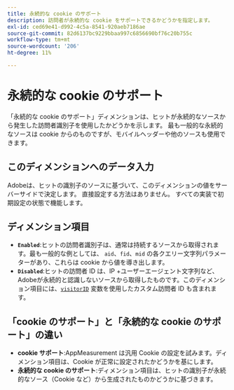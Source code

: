 ```yaml
---
title: 永続的な cookie のサポート
description: 訪問者が永続的な cookie をサポートできるかどうかを指定します。
exl-id: ced69e41-d992-4c5a-8541-920aeb7186ae
source-git-commit: 82d6137bc9229bbaa997c6856690bf76c20b755c
workflow-type: tm+mt
source-wordcount: '206'
ht-degree: 11%

---
```


# 永続的な cookie のサポート

「永続的な cookie のサポート」ディメンションは、ヒットが永続的なソースから発生した訪問者識別子を使用したかどうかを示します。 最も一般的な永続的なソースは cookie からのものですが、モバイルヘッダーや他のソースも使用できます。

## このディメンションへのデータ入力

Adobeは、ヒットの識別子のソースに基づいて、このディメンションの値をサーバーサイドで決定します。 直接設定する方法はありません。 すべての実装で初期設定の状態で機能します。

## ディメンション項目

* **`Enabled`**:ヒットの訪問者識別子は、通常は持続するソースから取得されます。最も一般的な例としては、 `aid`、`fid`、`mid` の各クエリー文字列パラメーターがあり、これらは cookie から値を導き出します。
* **`Disabled`**:ヒットの訪問者 ID は、IP +ユーザーエージェント文字列など、Adobeが永続的と認識しないソースから取得したものです。このディメンション項目には、[`visitorID`](/help/implement/vars/config-vars/visitorid.md) 変数を使用したカスタム訪問者 ID も含まれます。

## 「cookie のサポート」と「永続的な cookie のサポート」の違い

* **cookie サポート**:AppMeasurement は汎用 Cookie の設定を試みます。ディメンション項目は、Cookie が正常に設定されたかどうかを基にします。
* **永続的な cookie のサポート**:ディメンション項目は、ヒットの識別子が永続的なソース（Cookie など）から生成されたものかどうかに基づきます。
